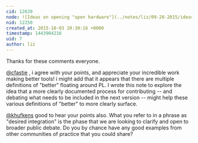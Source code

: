 ```yaml
---
cid: 12639
node: ![Ideas on opening "open hardware"](../notes/liz/09-28-2015/ideas-on-opening-open-hardware)
nid: 12250
created_at: 2015-10-03 20:30:16 +0000
timestamp: 1443904216
uid: 7
author: liz
---
```


Thanks for these comments everyone. 

[@cfastie](/profile/cfastie) , i agree with your points, and appreciate your incredible work making better tools! i might add that it appears that there are multiple definitions of "better" floating around PL. I wrote this note to explore the idea that a more clearly documented process for contributing -- and debating what needs to be included in the next version -- might help these various definitions of "better" to more clearly surface. 

[@khufkens](/profile/khufkens) good to hear your points also. What you refer to in a phrase as "desired integration" is the phase that we are looking to clarify and open to broader public debate. Do you by chance have any good examples from other communities of practice that you could share?
